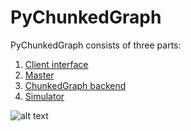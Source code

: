# PyChunkedGraph

PyChunkedGraph consists of three parts:
1. [Client interface](https://github.com/seung-lab/neuroglancer/tree/concurrency/src/neuroglancer/chunked_graph)
2. [Master](https://github.com/seung-lab/PyChunkedGraph/tree/master/src/master) 
3. [ChunkedGraph backend](https://github.com/seung-lab/PyChunkedGraph/tree/master/src/pychunkedgraph)
4. [Simulator](https://github.com/seung-lab/PyChunkedGraph/tree/master/test)


![alt text][system_design]

[system_design]: https://github.com/seung-lab/PyChunkedGraph/blob/master/SystemDesign_v2.png "System Design"
